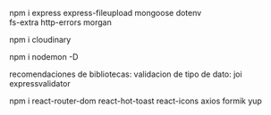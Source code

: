 npm i express express-fileupload mongoose dotenv  
fs-extra http-errors morgan

npm i cloudinary

 npm i nodemon -D

 recomendaciones de bibliotecas:
 validacion de tipo de dato: joi expressvalidator

  npm i react-router-dom
  react-hot-toast 
  react-icons
  axios
  formik
   yup 